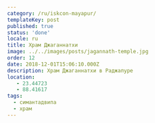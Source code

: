 ```yaml
---
category: /ru/iskcon-mayapur/
templateKey: post
published: true
status: 'done'
locale: ru
title: Храм Джаганнатхи
image: ../../images/posts/jagannath-temple.jpg
order: 12
date: 2018-12-01T15:06:10.000Z
description: Храм Джаганнатхи в Раджапуре
location:
   - 23.44723
   - 88.41617
tags:
  - симантадвипа
  - храм
---
```


<tbd locale="ru" url="mailto:haribol@mayapur.live"></tbd>
